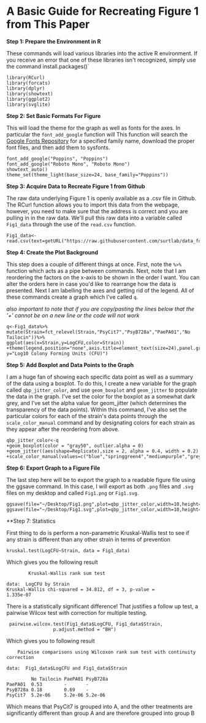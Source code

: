 # A Basic Guide for Recreating Figure 1 from This Paper

**Step 1: Prepare the Environment in R**

These commands will load various libraries into the active R environment. If you receive an error that one of these libraries isn't recognized, simply use the command install.packages()`

```
library(RCurl)
library(forcats)
library(dplyr)
library(showtext)
library(ggplot2)
library(svglite)
```

**Step 2: Set Basic Formats For Figure**

This will load the theme for the graph as well as fonts for the axes. In particular the `font_add_google` function will This function will search the [Google Fonts Repository](https://fonts.google.com/) for a specified family name, download the proper font files, and then add them to sysfonts.

```
font_add_google("Poppins", "Poppins")
font_add_google("Roboto Mono", "Roboto Mono")
showtext_auto()
theme_set(theme_light(base_size=24, base_family="Poppins"))
```

**Step 3: Acquire Data to Recreate Figure 1 from Github**

The raw data underlying Figure 1 is openly available as a .csv file in Github. The RCurl function allows you to import this data from the webpage, however, you need to make sure that the address is correct and you are pulling in in the raw data.
We'll pull this raw data into a variable called `Fig1_data` through the use of the `read.csv` function.

```
Fig1_data<-read.csv(text=getURL("https://raw.githubusercontent.com/surtlab/data_for_figures/master/Cit7_final.csv"))
```

**Step 4: Create the Plot Background**

This step does a couple of different things at once. First, note the `%>%` function which acts as a pipe between commands. Next, note that I am reordering the factors on the x-axis to be shown in the order I want. You can alter the orders here in case you'd like to rearrange how the data is presented. Next I am labelling the axes and getting rid of the legend. All of these commands create a graph which I've called `q`.

*also important to note that if you are copy/pasting the lines below that the '+' cannot be on a new line or the code will not work*

```
q<-Fig1_data%>%
mutate(Strain=fct_relevel(Strain,"PsyCit7","PsyB728a","PaePA01","No Tailocin"))%>%
ggplot(aes(x=Strain,y=LogCFU,color=Strain))
+theme(legend.position="none",axis.title=element_text(size=24),panel.grid=element_blank())+labs(x="Strain", y="Log10 Colony Forming Units (CFU)")
```

**Step 5: Add Boxplot and Data Points to the Graph**

I am a huge fan of showing each specific data point as well as a summary of the data using a boxplot. To do this, I create a new variable for the graph called `qbp_jitter_color`, and use `geom_boxplot` and `geom_jitter` to populate the data in the graph. I've set the color for the boxplot as a somewhat dark grey, and I've set the alpha value for geom_jitter (which determines the transparency of the data points). Within this command, I've also set the particular colors for each of the strain's data points through the `scale_color_manual` command and by designating colors for each strain as they appear after the reordering from above.

```
qbp_jitter_color<-q
+geom_boxplot(color = "gray50", outlier.alpha = 0)
+geom_jitter((aes(shape=Replicate),size = 2, alpha = 0.4, width = 0.2)
+scale_color_manual(values=c("blue","springgreen4","mediumpurple","grey38"))
```

**Step 6: Export Graph to a Figure File**

The last step here will be to export the graph to a readable figure file using the ggsave command. In this case, I will export as both `.png` files and `.svg` files on my desktop and called `Fig1.png` or `Fig1.svg`.

```
ggsave(file="~/Desktop/Fig1.png",plot=qbp_jitter_color,width=10,height=8)
ggsave(file="~/Desktop/Fig1.svg",plot=qbp_jitter_color,width=10,height=8)
```


**Step 7: Statistics

First thing to do is perform a non-parametric Kruskal-Wallis test to see if any strain is different than any other strain in terms of prevention

```
kruskal.test(LogCFU~Strain, data = Fig1_data)
```

Which gives you the following result

```
		Kruskal-Wallis rank sum test

data:  LogCFU by Strain
Kruskal-Wallis chi-squared = 34.812, df = 3, p-value =
1.335e-07
```
There is a statistically significant difference! That justifies a follow up test, a pairwise Wilcox test with correction for multiple testing. 

```
 pairwise.wilcox.test(Fig1_data$LogCFU, Fig1_data$Strain,
                 p.adjust.method = "BH")

```
Which gives you to following result

```
	Pairwise comparisons using Wilcoxon rank sum test with continuity correction 

data:  Fig1_data$LogCFU and Fig1_data$Strain 

         No Tailocin PaePA01 PsyB728a
PaePA01  0.53        -       -       
PsyB728a 0.18        0.69    -       
PsyCit7  5.2e-06     5.2e-06 5.2e-06 
```
Which means that PsyCit7 is grouped into A, and the other treatments are significantly different than group A and are therefore grouped into group B
